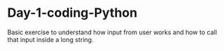 # Day-1-coding-Python
Basic exercise to understand how input from user works and how to call that input inside a long string.
